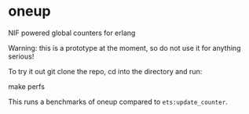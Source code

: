 # oneup
NIF powered global counters for erlang

Warning: this is a prototype at the moment, so do not use it for anything serious!

To try it out git clone the repo, cd into the directory and run:

  make perfs

This runs a benchmarks of oneup compared to `ets:update_counter`.
